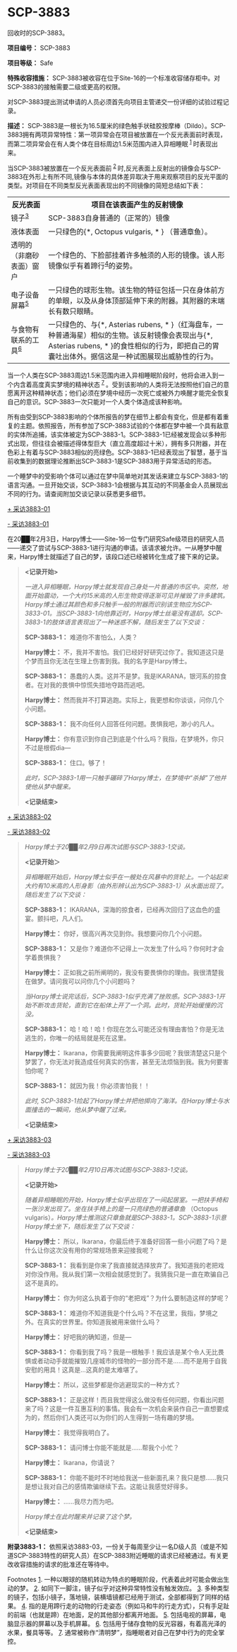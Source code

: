 # SCP-3883
                        




回收时的SCP-3883。



**项目编号：** SCP-3883

**项目等级：** Safe

**特殊收容措施：** SCP-3883被收容在位于Site-16的一个标准收容储存柜中。对SCP-3883的接触需要二级或更高的权限。

对SCP-3883提出测试申请的人员必须首先向项目主管递交一份详细的试验过程记录。

**描述：** SCP-3883是一根长为16.5厘米的绿色触手状硅胶按摩棒（Dildo）。SCP-3883拥有两项异常特性：第一项异常会在项目被放置在一个反光表面前时表现，而第二项异常会在有人类个体在目标周边1.5米范围内进入异相睡眠<sup class='footnoteref'>
 <a shape='rect' class='footnoteref' id='footnoteref-1' href='javascript:;' onclick='WIKIDOT.page.utils.scrollToReference(&apos;footnote-1&apos;)'>1</a>
</sup>时表现出来。

当SCP-3883被放置在一个反光表面前<sup class='footnoteref'>
 <a shape='rect' class='footnoteref' id='footnoteref-2' href='javascript:;' onclick='WIKIDOT.page.utils.scrollToReference(&apos;footnote-2&apos;)'>2</a>
</sup>时,反光表面上反射出的镜像会与SCP-3883在外形上有所不同,镜像与本体的具体差异取决于用来观察项目的反光平面的类型。对项目在不同类型反光表面表现出的不同镜像的简短总结如下表：

<table class='wiki-content-table'>
 <tr>
  <th colspan='1' rowspan='1'>&#21453;&#20809;&#34920;&#38754;</th>
  <th colspan='1' rowspan='1'>&#39033;&#30446;&#22312;&#35813;&#34920;&#38754;&#20135;&#29983;&#30340;&#21453;&#23556;&#38236;&#20687;</th>
 </tr>
 <tr>
  <td colspan='1' rowspan='1'>&#38236;&#23376;<sup class='footnoteref'><a shape='rect' class='footnoteref' id='footnoteref-3' href='javascript:;' onclick='WIKIDOT.page.utils.scrollToReference(&apos;footnote-3&apos;)'>3</a></sup></td>
  <td colspan='1' rowspan='1'>SCP-3883&#33258;&#36523;&#26222;&#36890;&#30340;&#65288;&#27491;&#24120;&#30340;&#65289;&#38236;&#20687;</td>
 </tr>
 <tr>
  <td colspan='1' rowspan='1'>&#28082;&#20307;&#34920;&#38754;</td>
  <td colspan='1' rowspan='1'>&#19968;&#21482;&#32511;&#33394;&#30340;{*, Octopus vulgaris, * } &#65288;&#26222;&#36890;&#31456;&#40060;&#65289;&#12290;</td>
 </tr>
 <tr>
  <td colspan='1' rowspan='1'>&#36879;&#26126;&#30340;&#65288;&#38750;&#30952;&#30722;&#34920;&#38754;&#65289;&#31383;&#25143;</td>
  <td colspan='1' rowspan='1'>&#19968;&#20010;&#32511;&#33394;&#30340;&#12289;&#19979;&#33080;&#37096;&#25346;&#30528;&#35768;&#22810;&#35302;&#39035;&#30340;&#20154;&#24418;&#30340;&#38236;&#20687;&#12290;&#35813;&#20154;&#24418;&#38236;&#20687;&#20284;&#20046;&#26377;&#30528;&#36420;&#34892;<sup class='footnoteref'><a shape='rect' class='footnoteref' id='footnoteref-4' href='javascript:;' onclick='WIKIDOT.page.utils.scrollToReference(&apos;footnote-4&apos;)'>4</a></sup>&#30340;&#23039;&#21183;&#12290;</td>
 </tr>
 <tr>
  <td colspan='1' rowspan='1'>&#30005;&#23376;&#35774;&#22791;&#23631;&#24149;<sup class='footnoteref'><a shape='rect' class='footnoteref' id='footnoteref-5' href='javascript:;' onclick='WIKIDOT.page.utils.scrollToReference(&apos;footnote-5&apos;)'>5</a></sup></td>
  <td colspan='1' rowspan='1'>&#19968;&#21482;&#32511;&#33394;&#30340;&#29699;&#24418;&#29983;&#29289;&#12290;&#35813;&#29983;&#29289;&#30340;&#29305;&#24449;&#21253;&#25324;&#19968;&#21482;&#22312;&#36523;&#20307;&#21069;&#26041;&#30340;&#21333;&#30524;&#65292;&#20197;&#21450;&#20174;&#36523;&#20307;&#39030;&#37096;&#24310;&#20280;&#19979;&#26469;&#30340;&#38468;&#22120;&#12290;&#20854;&#38468;&#22120;&#30340;&#26411;&#31471;&#38271;&#26377;&#25968;&#21482;&#30524;&#30555;&#12290;</td>
 </tr>
 <tr>
  <td colspan='1' rowspan='1'>&#19982;&#39135;&#29289;&#26377;&#32852;&#31995;&#30340;&#24037;&#20855;<sup class='footnoteref'><a shape='rect' class='footnoteref' id='footnoteref-6' href='javascript:;' onclick='WIKIDOT.page.utils.scrollToReference(&apos;footnote-6&apos;)'>6</a></sup></td>
  <td colspan='1' rowspan='1'>&#19968;&#21482;&#32511;&#33394;&#30340;&#12289;&#19982;{*, Asterias rubens, * }&#65288;&#32418;&#28023;&#30424;&#36710;&#65292;&#19968;&#31181;&#26222;&#36890;&#28023;&#26143;&#65289;&#30456;&#20284;&#30340;&#29983;&#29289;&#12290;&#35813;&#21453;&#23556;&#38236;&#20687;&#20250;&#34920;&#29616;&#20986;&#19982;{*, Asterias rubens, * }&#30340;&#39135;&#24615;&#30456;&#20284;&#30340;&#34892;&#20026;&#65292;&#21363;&#25226;&#33258;&#24049;&#30340;&#32963;&#22218;&#21520;&#20986;&#20307;&#22806;&#12290;&#25454;&#20449;&#36825;&#26159;&#19968;&#31181;&#35797;&#22270;&#23637;&#29616;&#20986;&#23041;&#32961;&#24615;&#30340;&#34892;&#20026;&#12290;</td>
 </tr>
</table>
当一个人类在SCP-3883周边1.5米范围内进入异相睡眠阶段时，他将会进入到一个内含着高度真实梦境的精神状态<sup class='footnoteref'>
 <a shape='rect' class='footnoteref' id='footnoteref-7' href='javascript:;' onclick='WIKIDOT.page.utils.scrollToReference(&apos;footnote-7&apos;)'>7</a>
</sup>。受到该影响的人类将无法按照他们自己的意愿离开这种精神状态；他们必须在梦境中经历一次死亡或被外力唤醒才能完全恢复自己的意识。SCP-3883一次只能对一个人类个体造成该种影响。

所有由受到SCP-3883影响的个体所报告的梦在细节上都会有变化，但是都有着重复的主题。依照报告，所有参加了SCP-3883试验的个体都在梦中被一个具有敌意的实体所追捕，该实体被定为SCP-3883-1。SCP-3883-1已经被发现会以多种形式出现，但往往会被描述得体型巨大（直立高度超过十米），拥有多只附器，并在色彩上有着与SCP-3883相似的亮绿色。SCP-3883-1已经表现出了智慧，基于当前收集到的数据理论推断出SCP-3883-1是SCP-3883用于异常活动的形态。

一个睡梦中的受影响个体可以通过在梦中简单地对其发话来建立与SCP-3883-1的语言沟通。一旦开始交谈，SCP-3883-1会根据与其互动的不同基金会人员展现出不同的行为。请查阅附加交谈记录以获悉更多细节。


<a shape='rect' class='collapsible-block-link' href='javascript:;'>+&#160;&#37319;&#35775;3883-01</a>

<a shape='rect' class='collapsible-block-link' href='javascript:;'>-&#160;&#37319;&#35775;3883-01</a>

在20██年2月3日，Harpy博士——Site-16一位专门研究Safe级项目的研究人员——递交了尝试与SCP-3883-1进行沟通的申请。该请求被允许。一从睡梦中醒来，Harpy博士就描述了自己的梦，该段口述已经被转化生成了接下来的记录。


> **<记录开始>** 
> 
> *一进入异相睡眠，Harpy博士就发现自己身处一片普通的市区中。突然，地面开始震动，一个大约15米高的人形生物变得逐渐可见并摧毁了许多建筑。Harpy博士通过其颜色和多只触手一般的附器而识别该生物应为SCP-3833-01。当SCP-3883-1向他靠近时，Harpy博士丝毫没有退却。SCP-3883-1的肢体语言表现出了一种迷惑不解，随后发生了以下交谈：* 
> 
> **SCP-3883-1：** 难道你不害怕么，人类？
> 
> **Harpy博士：** 不，我并不害怕。我们已经好好研究过你了。我知道这只是个梦而且你无法在生理上伤害到我。我的名字是Harpy博士。
> 
> **SCP-3883-1：** 愚蠢的人类。这并不是梦。我是IKARANA，银河系的掠食者。在对我的畏惧中惊慌失措地夺路而逃吧。
> 
> **Harpy博士：** 然而我并不打算逃跑。实际上，我更想和你谈谈，问你几个小问题。
> 
> **SCP-3883-1：** 我不向任何人回答任何问题。畏惧我吧，渺小的凡人。
> 
> **Harpy博士：** 你有意识到你自己到底是个什么吗？我指，在梦境外，你只不过是根假dia—
> 
> **SCP-3883-1：** 住口。够了！
> 
> *此时，SCP-3883-1用一只触手碾碎了Harpy博士，在梦境中“杀掉”了他并使他从梦中醒来。* 
> 
> **<记录结束>** 
> 






<a shape='rect' class='collapsible-block-link' href='javascript:;'>+&#160;&#37319;&#35775;3883-02</a>

<a shape='rect' class='collapsible-block-link' href='javascript:;'>-&#160;&#37319;&#35775;3883-02</a>


> *Harpy博士于20██年2月9日再次试图与SCP-3883-1交谈。* 
> 
> **<记录开始＞** 
> 
> *异相睡眠开始后，Harpy博士似乎在一艘处在风暴中的货轮上。一个站起来大约有10米高的人形身影（由外形辨认出为SCP-3883-1）从水面出现了。随后发生了以下交谈：* 
> 
> **SCP-3883-1：** IKARANA，深海的掠食者，已经再次回归了这血色的盛宴。颤抖吧，凡人们。
> 
> **Harpy博士：** 你好，很高兴再次见到你。我想要问你几个小问题。
> 
> **SCP-3883-1：** 又是你？难道你不记得上一次发生了什么吗？你何时才会学着畏惧我？
> 
> **Harpy博士：** 正如我之前所阐明的，我没有要畏惧你的理由。我很清楚我在做梦。请问我可以问你几个小问题吗？
> 
> *当Harpy博士说完话后，SCP-3883-1似乎充满了挫败感。SCP-3883-1开始不断攻击货轮，直到它在船体上开了一个洞。此时，货轮开始缓慢的沉没。* 
> 
> **SCP-3883-1：** 哈！哈！哈！你现在怎么可能还没有理由害怕？你是无法逃生的，你唯一的结局就是死在这里。
> 
> **Harpy博士：** Ikarana，你需要我阐明这件事多少回呢？我很清楚这只是个梦罢了，你无法对我造成任何真实的伤害，甚至无法烦恼到我。我为何要害怕你呢？
> 
> **SCP-3883-1：** 就因为我！你必须害怕我！！
> 
> *此时, SCP-3883-1捡起了Harpy博士并把他掷向了海洋。在Harpy博士与水面撞击的一瞬间，他从梦中醒了过来。* 
> 
> **<记录结束>** 
> 






<a shape='rect' class='collapsible-block-link' href='javascript:;'>+&#160;&#37319;&#35775;3883-03</a>

<a shape='rect' class='collapsible-block-link' href='javascript:;'>-&#160;&#37319;&#35775;3883-03</a>


> *Harpy博士于20██年2月10日再次试图与SCP-3883-1交谈。* 
> 
> **<记录开始>** 
> 
> *随着异相睡眠的开始，Harpy博士似乎出现在了一间起居室。一把扶手椅和一张沙发出现了。坐在扶手椅上的是一只亮绿色的普通章鱼* （Octopus vulgaris）*。Harpy博士推测这只章鱼就是SCP-3883-1。SCP-3883-1示意Harpy博士坐下，随后发生了以下交谈：* 
> 
> **Harpy博士：** 所以，Ikarana，你最后终于准备好回答一些小问题了吗？是什么让你这次没有用你的常规场景来迎接我呢？
> 
> **SCP-3883-1：** 我看到是你来了我直接就选择放弃了。我知道我的老把戏对你没作用。我从我们第一次相会就感觉到了。我猜我只是一直在欺骗自己这不是真的。
> 
> **Harpy博士：** 你为何这么执着于你的“老把戏”？为什么要制造这样的梦呢？
> 
> **SCP-3883-1：** 难道你不知道我是个什么吗？不在这里，我指，梦境之外。在真实的世界里。你知道我被用来做什么吗？
> 
> **Harpy博士：** 好吧我的确知道，但是—
> 
> **SCP-3883-1：** 你看到我了吗？我是一根触手！我应该是某个令人无比畏惧或者动动手就能摧毁几座城市的怪物的一部分而不是……而不是用于自我安慰的用具！这真是…这真的是太难堪了。
> 
> **Harpy博士：** 所以，这些梦都是你逃避现实的一种方式？
> 
> **SCP-3883-1：** 正是这样！而且我觉得这么做没有任何问题，你看出问题来了吗？这是一件互惠互利的事情。我会有一次机会来装作自己一直想要成为的，然后你们人类还可以为你们的人生得到一场有趣的梦境。
> 
> **Harpy博士：** 我觉得我明白了。
> 
> **SCP-3883-1：** 请问博士你能不能就是……帮我个小忙？
> 
> **Harpy博士：** Ikarana，你请说？
> 
> **SCP-3883-1：** 你能不能时不时地给我送一些新面孔来？我只是想……我只是想让我对自己的感情欺骗继续下去。这能让我感觉好得多。
> 
> **Harpy博士：** ……我尽力而为吧。
> 
> *Harpy博士在此时醒来并记录了这个梦。* 
> 
> **<记录结束>** 
> 




**附录3883-1：** 依照采访3883-03，一份关于每周至少让一名D级人员（或是不知道SCP-3883特性的研究人员）在SCP-3883附近睡眠的请求已经被通过。有关更改收容措施的请求的批准还在等待中。



Footnotes
<a shape='rect' href='javascript:;' onclick='WIKIDOT.page.utils.scrollToReference(&apos;footnoteref-1&apos;)'>1</a>. 一种以眼球的随机转动为特点的睡眠阶段，代表着此时可能会做出生动的梦。
<a shape='rect' href='javascript:;' onclick='WIKIDOT.page.utils.scrollToReference(&apos;footnoteref-2&apos;)'>2</a>. 如同下一脚注，镜子似乎对这种异常特性没有触发效应。
<a shape='rect' href='javascript:;' onclick='WIKIDOT.page.utils.scrollToReference(&apos;footnoteref-3&apos;)'>3</a>. 多种类型的镜子，包括小镜子，落地镜，装横墙镜都已经用于测试，全部都得到了同样的结果。
<a shape='rect' href='javascript:;' onclick='WIKIDOT.page.utils.scrollToReference(&apos;footnoteref-4&apos;)'>4</a>. 指的是用蹄行走的动物的行走姿态（例如马和牛的行走方式），只有手足趾的前端（也就是蹄）在地面，足的其他部分都离开地面。
<a shape='rect' href='javascript:;' onclick='WIKIDOT.page.utils.scrollToReference(&apos;footnoteref-5&apos;)'>5</a>. 包括电视的屏幕，电脑显示器的屏幕以及手机屏幕。
<a shape='rect' href='javascript:;' onclick='WIKIDOT.page.utils.scrollToReference(&apos;footnoteref-6&apos;)'>6</a>. 包括用于储存食物的反光容器，有着高光泽的水果，餐具等等。
<a shape='rect' href='javascript:;' onclick='WIKIDOT.page.utils.scrollToReference(&apos;footnoteref-7&apos;)'>7</a>. 通常被称作“清明梦”，指睡眠者对自己在梦中行为的完全掌控。


                    